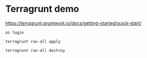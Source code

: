 # Terragrunt demo

https://terragrunt.gruntwork.io/docs/getting-started/quick-start/

```pwsh
az login

terragrunt run-all apply

terragrunt run-all destroy
```